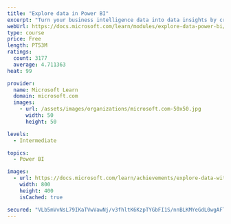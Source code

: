 ```yaml
---
title: "Explore data in Power BI"
excerpt: "Turn your business intelligence data into data insights by creating and configuring Power BI dashboards."
webUrl: https://docs.microsoft.com/learn/modules/explore-data-power-bi/
type: course
price: Free
length: PT53M
ratings:
  count: 3177
  average: 4.711363
heat: 99

provider:
  name: Microsoft Learn
  domain: microsoft.com
  images:
    - url: /assets/images/organizations/microsoft.com-50x50.jpg
      width: 50
      height: 50

levels:
  - Intermediate

topics:
  - Power BI

images:
  - url: https://docs.microsoft.com/learn/achievements/explore-data-with-power-bi-desktop-social.png
    width: 800
    height: 400
    isCached: true

secured: "VLb5mVvNsL79IKaTVwVawNj/v3fhltK6KzpTYGbFI1S/nnBLKMYeGdL0wgAFThaPWN49yz0LowbMnBDP9PEajgy3bpfzOl0qKxXasuxBUWBhbFQ/4ZHZJgykD8X4mLGc7J8zBgxE88CONpNAbZG0WlQfV4ETG2i3SRET1u2+RUL1Wi1AyjdLaotXq14G4Vfv2+U6G0qB6iTbD+60BP3iPSakIP1nf7PlSGi84FDz+bS4jdSVJ1eLqSyI1Q5vAHNnH9OBwDXvRUd9F/dDVFzy338mF1cf8DpyonTy209TsSPtmyN/9kaGCZf+X8KxahrDw+ODt0aB6IDXM8hJBXnsmpu1X1vXuDqia6Vkk0EjXIl9leIrO1iaAWn5/2Ncr9VoDpyrfDoBmlN+k2Esmwto6RAoYvlsTd1suCK7PPc/XXs=;7iIE/8timw88mOAvSltesA=="
---
```


